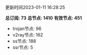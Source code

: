 更新时间2023-01-11 16:28:25

**总订阅: 73**
**总节点: 1410**
**有效节点: 451**
- trojan节点: 96
- v2ray节点: 162
- ss节点: 188
- ssr节点: 5
